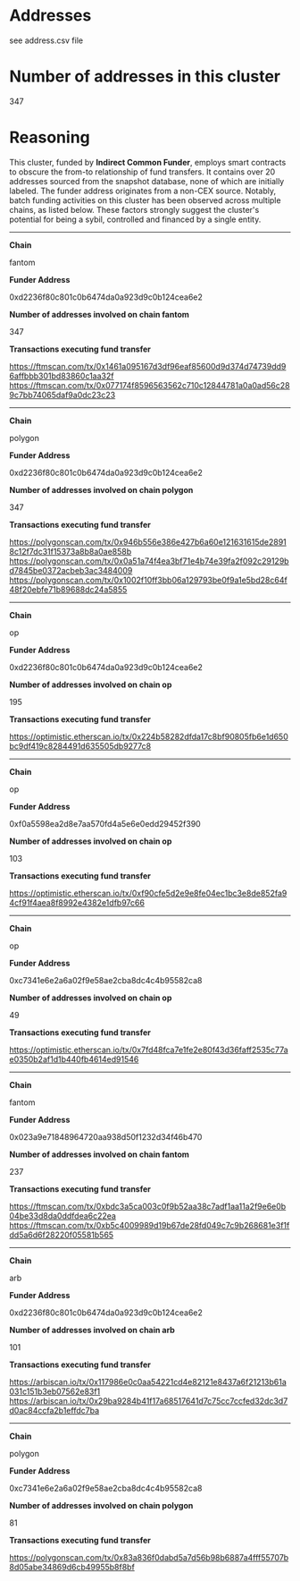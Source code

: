 # Addresses

see address.csv file

# Number of addresses in this cluster

347

# Reasoning

This cluster, funded by **Indirect Common Funder**, employs smart contracts to obscure the from-to relationship of fund transfers. It contains over 20 addresses sourced from the snapshot database, none of which are initially labeled. The funder address originates from a non-CEX source. Notably, batch funding activities on this cluster has been observed across multiple chains, as listed below. These factors strongly suggest the cluster's potential for being a sybil, controlled and financed by a single entity.


---

**Chain**

fantom

**Funder Address**

0xd2236f80c801c0b6474da0a923d9c0b124cea6e2

**Number of addresses involved on chain fantom**

347

**Transactions executing fund transfer**

https://ftmscan.com/tx/0x1461a095167d3df96eaf85600d9d374d74739dd96affbbb301bd83860c1aa32f
https://ftmscan.com/tx/0x077174f8596563562c710c12844781a0a0ad56c289c7bb74065daf9a0dc23c23


---

**Chain**

polygon

**Funder Address**

0xd2236f80c801c0b6474da0a923d9c0b124cea6e2

**Number of addresses involved on chain polygon**

347

**Transactions executing fund transfer**

https://polygonscan.com/tx/0x946b556e386e427b6a60e121631615de28918c12f7dc31f15373a8b8a0ae858b
https://polygonscan.com/tx/0x0a51a74f4ea3bf71e4b74e39fa2f092c29129bd7845be0372acbeb3ac3484009
https://polygonscan.com/tx/0x1002f10ff3bb06a129793be0f9a1e5bd28c64f48f20ebfe71b89688dc24a5855


---

**Chain**

op

**Funder Address**

0xd2236f80c801c0b6474da0a923d9c0b124cea6e2

**Number of addresses involved on chain op**

195

**Transactions executing fund transfer**

https://optimistic.etherscan.io/tx/0x224b58282dfda17c8bf90805fb6e1d650bc9df419c8284491d635505db9277c8


---

**Chain**

op

**Funder Address**

0xf0a5598ea2d8e7aa570fd4a5e6e0edd29452f390

**Number of addresses involved on chain op**

103

**Transactions executing fund transfer**

https://optimistic.etherscan.io/tx/0xf90cfe5d2e9e8fe04ec1bc3e8de852fa94cf91f4aea8f8992e4382e1dfb97c66


---

**Chain**

op

**Funder Address**

0xc7341e6e2a6a02f9e58ae2cba8dc4c4b95582ca8

**Number of addresses involved on chain op**

49

**Transactions executing fund transfer**

https://optimistic.etherscan.io/tx/0x7fd48fca7e1fe2e80f43d36faff2535c77ae0350b2af1d1b440fb4614ed91546


---

**Chain**

fantom

**Funder Address**

0x023a9e71848964720aa938d50f1232d34f46b470

**Number of addresses involved on chain fantom**

237

**Transactions executing fund transfer**

https://ftmscan.com/tx/0xbdc3a5ca003c0f9b52aa38c7adf1aa11a2f9e6e0b04be33d8da0ddfdea6c22ea
https://ftmscan.com/tx/0xb5c4009989d19b67de28fd049c7c9b268681e3f1fdd5a6d6f28220f05581b565


---

**Chain**

arb

**Funder Address**

0xd2236f80c801c0b6474da0a923d9c0b124cea6e2

**Number of addresses involved on chain arb**

101

**Transactions executing fund transfer**

https://arbiscan.io/tx/0x117986e0c0aa54221cd4e82121e8437a6f21213b61a031c151b3eb07562e83f1
https://arbiscan.io/tx/0x29ba9284b41f17a68517641d7c75cc7ccfed32dc3d7d0ac84ccfa2b1effdc7ba


---

**Chain**

polygon

**Funder Address**

0xc7341e6e2a6a02f9e58ae2cba8dc4c4b95582ca8

**Number of addresses involved on chain polygon**

81

**Transactions executing fund transfer**

https://polygonscan.com/tx/0x83a836f0dabd5a7d56b98b6887a4fff55707b8d05abe34869d6cb49955b8f8bf

